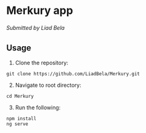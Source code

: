 # Merkury app

###### Submitted by Liad Bela


## Usage

1. Clone the repository:
```
git clone https://github.com/LiadBela/Merkury.git
```

2. Navigate to root directory:
```
cd Merkury
```

3. Run the following:
```
npm install
ng serve
```
